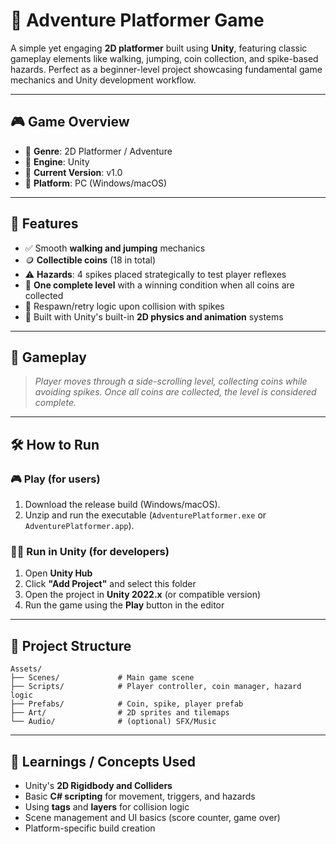 # 🧭 Adventure Platformer Game

A simple yet engaging **2D platformer** built using **Unity**, featuring classic gameplay elements like walking, jumping, coin collection, and spike-based hazards. Perfect as a beginner-level project showcasing fundamental game mechanics and Unity development workflow.

---

## 🎮 Game Overview

* 🔹 **Genre**: 2D Platformer / Adventure
* 🔹 **Engine**: Unity
* 🔹 **Current Version**: v1.0
* 🔹 **Platform**: PC (Windows/macOS)

---

## 🧩 Features

* ✅ Smooth **walking and jumping** mechanics
* 🪙 **Collectible coins** (18 in total)
* ⚠️ **Hazards**: 4 spikes placed strategically to test player reflexes
* 🏁 **One complete level** with a winning condition when all coins are collected
* 🔄 Respawn/retry logic upon collision with spikes
* 🎨 Built with Unity's built-in **2D physics and animation** systems

---

## 🎥 Gameplay

> *Player moves through a side-scrolling level, collecting coins while avoiding spikes. Once all coins are collected, the level is considered complete.*

---

## 🛠️ How to Run

### 🎮 Play (for users)

1. Download the release build (Windows/macOS).
2. Unzip and run the executable (`AdventurePlatformer.exe` or `AdventurePlatformer.app`).

### 🧑‍💻 Run in Unity (for developers)

1. Open **Unity Hub**
2. Click **"Add Project"** and select this folder
3. Open the project in **Unity 2022.x** (or compatible version)
4. Run the game using the **Play** button in the editor

---

## 📂 Project Structure

```
Assets/
├── Scenes/             # Main game scene
├── Scripts/            # Player controller, coin manager, hazard logic
├── Prefabs/            # Coin, spike, player prefab
├── Art/                # 2D sprites and tilemaps
└── Audio/              # (optional) SFX/Music
```

---

## 🧠 Learnings / Concepts Used

* Unity's **2D Rigidbody and Colliders**
* Basic **C# scripting** for movement, triggers, and hazards
* Using **tags** and **layers** for collision logic
* Scene management and UI basics (score counter, game over)
* Platform-specific build creation
